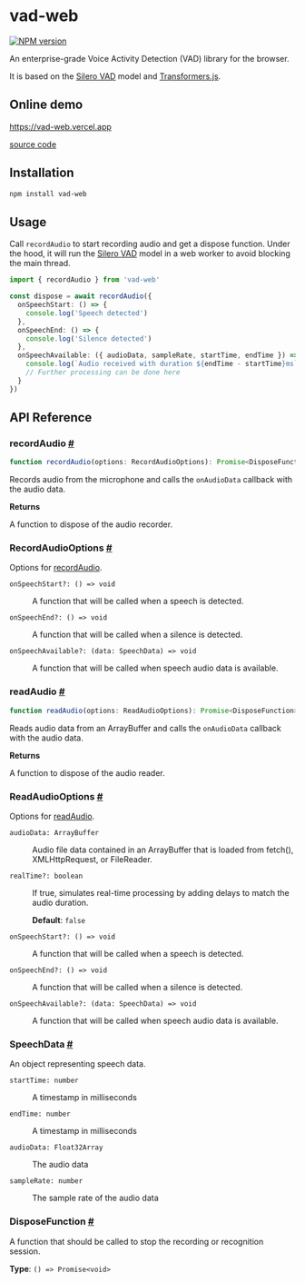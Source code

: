 # vad-web

[![NPM version](https://img.shields.io/npm/v/vad-web?color=a1b858)](https://www.npmjs.com/package/vad-web)

An enterprise-grade Voice Activity Detection (VAD) library for the browser.

It is based on the [Silero VAD](https://github.com/snakers4/silero-vad) model
and [Transformers.js](https://github.com/huggingface/transformers.js).

## Online demo

https://vad-web.vercel.app

[source
code](https://github.com/ocavue/vad-web/tree/master/examples/with-vite)

## Installation

```bash
npm install vad-web
```

## Usage

Call `recordAudio` to start recording audio and get a dispose function. Under
the hood, it will run the [Silero
VAD](https://github.com/snakers4/silero-vad) model in a web worker to avoid
blocking the main thread.

```ts
import { recordAudio } from 'vad-web'

const dispose = await recordAudio({
  onSpeechStart: () => {
    console.log('Speech detected')
  },
  onSpeechEnd: () => {
    console.log('Silence detected')
  },
  onSpeechAvailable: ({ audioData, sampleRate, startTime, endTime }) => {
    console.log(`Audio received with duration ${endTime - startTime}ms`)
    // Further processing can be done here
  }
})
```

## API Reference

### recordAudio <a id="record-audio" href="#record-audio">#</a>

```ts
function recordAudio(options: RecordAudioOptions): Promise<DisposeFunction>
```

Records audio from the microphone and calls the `onAudioData` callback with the audio data.

**Returns**

A function to dispose of the audio recorder.

### RecordAudioOptions <a id="record-audio-options" href="#record-audio-options">#</a>

Options for [recordAudio](README.md#record-audio).

<dl>

<dt>

`onSpeechStart?: () => void`

</dt>

<dd>

A function that will be called when a speech is detected.

</dd>

<dt>

`onSpeechEnd?: () => void`

</dt>

<dd>

A function that will be called when a silence is detected.

</dd>

<dt>

`onSpeechAvailable?: (data: SpeechData) => void`

</dt>

<dd>

A function that will be called when speech audio data is available.

</dd>

</dl>

### readAudio <a id="read-audio" href="#read-audio">#</a>

```ts
function readAudio(options: ReadAudioOptions): Promise<DisposeFunction>
```

Reads audio data from an ArrayBuffer and calls the `onAudioData` callback with the audio data.

**Returns**

A function to dispose of the audio reader.

### ReadAudioOptions <a id="read-audio-options" href="#read-audio-options">#</a>

Options for [readAudio](README.md#read-audio).

<dl>

<dt>

`audioData: ArrayBuffer`

</dt>

<dd>

Audio file data contained in an ArrayBuffer that is loaded from fetch(), XMLHttpRequest, or FileReader.

</dd>

<dt>

`realTime?: boolean`

</dt>

<dd>

If true, simulates real-time processing by adding delays to match the audio duration.

**Default**: `false`

</dd>

<dt>

`onSpeechStart?: () => void`

</dt>

<dd>

A function that will be called when a speech is detected.

</dd>

<dt>

`onSpeechEnd?: () => void`

</dt>

<dd>

A function that will be called when a silence is detected.

</dd>

<dt>

`onSpeechAvailable?: (data: SpeechData) => void`

</dt>

<dd>

A function that will be called when speech audio data is available.

</dd>

</dl>

### SpeechData <a id="speech-data" href="#speech-data">#</a>

An object representing speech data.

<dl>

<dt>

`startTime: number`

</dt>

<dd>

A timestamp in milliseconds

</dd>

<dt>

`endTime: number`

</dt>

<dd>

A timestamp in milliseconds

</dd>

<dt>

`audioData: Float32Array`

</dt>

<dd>

The audio data

</dd>

<dt>

`sampleRate: number`

</dt>

<dd>

The sample rate of the audio data

</dd>

</dl>

### DisposeFunction <a id="dispose-function" href="#dispose-function">#</a>

A function that should be called to stop the recording or recognition session.

**Type**: `() => Promise<void>`
